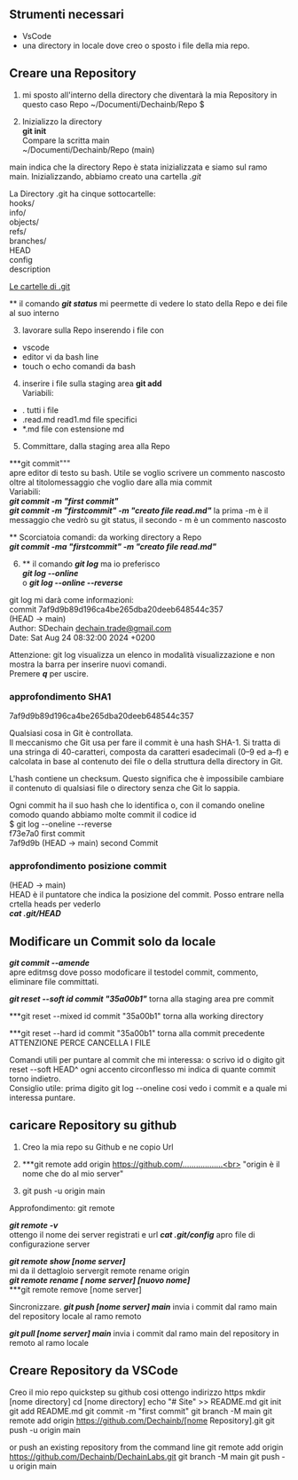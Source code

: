 
## Strumenti necessari
* VsCode
* una directory in locale dove creo o sposto i file della mia repo.

## Creare una Repository

1) mi sposto all'interno della directory che diventarà la mia Repository in questo caso Repo
 ~/Documenti/Dechainb/Repo $

 2) Inizializzo la directory<br>
 **git init**<br>
 Compare la scritta main<br>
 ~/Documenti/Dechainb/Repo (main)

 main indica che la directory Repo è stata inizializzata e siamo sul ramo main.
Inizializzando, abbiamo creato una cartella    *.git* 

La Directory .git ha cinque sottocartelle:<br>
hooks/<br>
info/<br>
objects/<br>
refs/<br>
branches/<br>
HEAD<br>
config<br>
description<br>

[Le  cartelle di .git](https://www.manuelricci.com/guida/come-inizializzare-git-da-riga-di-comando)

** il comando ***git status*** mi peermette di vedere lo stato della Repo e dei file al suo interno

3) lavorare sulla Repo inserendo i file con  
* vscode
* editor vi da bash line
* touch o echo comandi da bash

4) inserire i file sulla staging area
**git add**<br>Variabili:
* . tutti i file
* .read.md read1.md file specifici
* *.md file con estensione md

5) Committare, dalla staging area alla Repo

***git commit"""<br> apre editor di testo su bash. Utile se voglio scrivere un commento nascosto oltre al titolomessaggio che voglio dare alla mia commit<br>
Variabili:<br>
***git commit -m "first commit"***<br>
***git commit -m "firstcommit" -m "creato file read.md"*** la prima -m è il messaggio che vedrò su git status, il secondo - m è un commento nascosto

** Scorciatoia comandi: da working directory a Repo<br>
***git commit -ma "firstcommit" -m "creato file read.md"***

6) ** il comando ***git log*** ma io preferisco<br> ***git log --online***<br>o 
***git log --online --reverse***

git log mi darà come informazioni:<br>
commit 7af9d9b89d196ca4be265dba20deeb648544c357<br>
(HEAD -> main)<br>
Author: SDechain <dechain.trade@gmail.com><br>
Date:   Sat Aug 24 08:32:00 2024 +0200

Attenzione: git log visualizza un elenco in modalità visualizzazione e non mostra la barra per inserire nuovi comandi.<br> Premere ***q*** per uscire.

### approfondimento SHA1
7af9d9b89d196ca4be265dba20deeb648544c357 

Qualsiasi cosa in Git è controllata.<br> Il meccanismo che Git usa per fare il commit è una hash SHA-1. Si tratta di una stringa di 40-caratteri, composta da caratteri esadecimali (0–9 ed a–f) e calcolata in base al contenuto dei file o della struttura della directory in Git.

L'hash contiene un checksum. Questo significa che è impossibile cambiare il contenuto di qualsiasi file o directory senza che Git lo sappia.

Ogni commit ha il suo hash che lo identifica o, con il comando oneline comodo quando abbiamo molte commit il codice id<br>
$ git log --oneline --reverse<br>
f73e7a0 first commit<br>
7af9d9b (HEAD -> main) second Commit

### approfondimento posizione commit

(HEAD -> main)<br>
HEAD è il puntatore che indica la posizione del commit. Posso entrare nella crtella heads per vederlo<br>
***cat .git/HEAD***

## Modificare un Commit solo da locale

***git commit --amende***<br> apre editmsg dove posso modoficare il testodel commit, commento, eliminare file committati.

***git reset --soft id commit "35a00b1"*** torna alla staging area pre commit

***git reset --mixed id commit "35a00b1" torna alla working directory

***git reset --hard id commit "35a00b1" torna alla commit precedente ATTENZIONE PERCE CANCELLA I FILE

Comandi utili per puntare al commit che mi interessa: o scrivo id o digito
git reset --soft HEAD^  ogni accento circonflesso mi indica di quante commit torno indietro.<br>
Consiglio utile: prima digito git log --oneline cosi vedo i commit e a quale mi interessa puntare.

## caricare Repository su github

1) Creo la mia repo su Github e ne copio Url

2) ***git remote add origin https://github.com/..................<br> "origin è il nome che do al mio server"

3) git push -u origin main

Approfondimento: git remote

***git remote -v***<br> ottengo il nome dei server registrati e url
***cat .git/config*** apro file di configurazione server

***git remote show [nome server]***<br> mi da il dettagloio servergit remote rename origin<br>
***git remote rename [ nome server]  [nuovo nome]***<br>
***git remote remove [nome server]

Sincronizzare.
***git push [nome server] main*** invia i commit dal ramo main del repository locale al ramo remoto

***git pull [nome server] main*** invia i commit dal ramo main del repository in remoto al ramo locale


## Creare Repository da VSCode
Creo il mio repo quickstep su github cosi ottengo indirizzo https
mkdir [nome directory]
cd [nome directory]
echo "# Site" >> README.md
git init
git add README.md
git commit -m "first commit"
git branch -M main
git remote add origin https://github.com/Dechainb/[nome Repository].git
git push -u origin main


or push an existing repository from the command line
git remote add origin https://github.com/Dechainb/DechainLabs.git
git branch -M main
git push -u origin main






 




